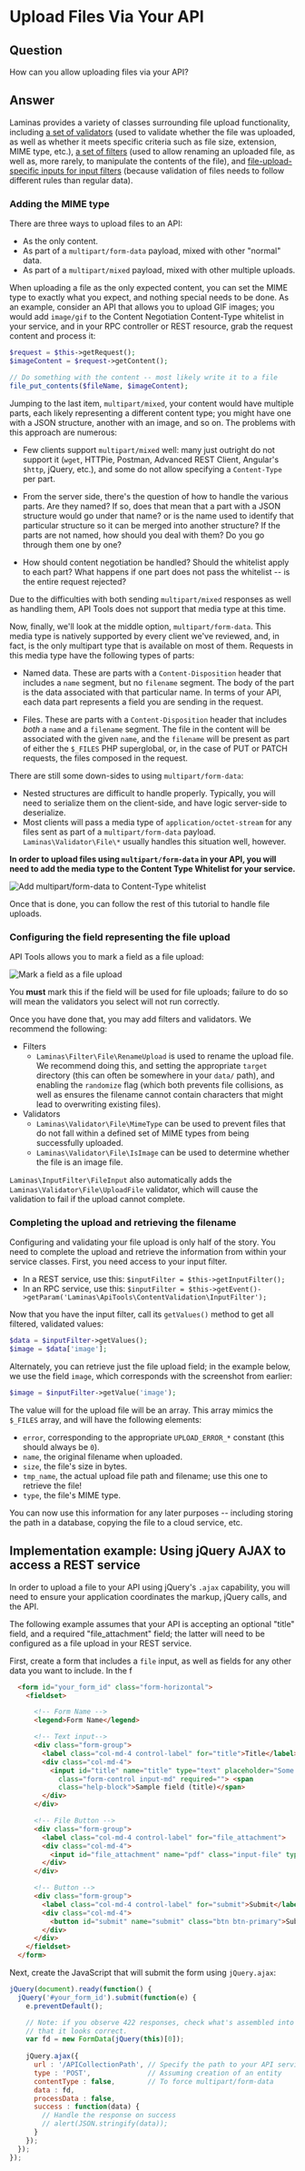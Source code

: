 Upload Files Via Your API
=========================

Question
--------

How can you allow uploading files via your API?

Answer
------

Laminas provides a variety of classes surrounding file upload functionality, including
[a set of validators](https://docs.laminas.dev/laminas-validator/validators/file/intro/)
(used to validate whether the file was uploaded, as well as whether it meets specific criteria such
as file size, extension, MIME type, etc.),
[a set of filters](https://docs.laminas.dev/laminas-filter/file/) (used to
allow renaming an uploaded file, as well as, more rarely, to manipulate the contents of the file),
and [file-upload-specific inputs for input filters](https://docs.laminas.dev/laminas-inputfilter/file-input/)
(because validation of files needs to follow different rules than regular data).

### Adding the MIME type

There are three ways to upload files to an API:

- As the only content.
- As part of a `multipart/form-data` payload, mixed with other "normal" data.
- As part of a `multipart/mixed` payload, mixed with other multiple uploads.

When uploading a file as the only expected content, you can set the MIME type to exactly what you
expect, and nothing special needs to be done. As an example, consider an API that allows you to
upload GIF images; you would add `image/gif` to the Content Negotiation Content-Type whitelist in
your service, and in your RPC controller or REST resource, grab the request content and process it:

```php
$request = $this->getRequest();
$imageContent = $request->getContent();

// Do something with the content -- most likely write it to a file
file_put_contents($fileName, $imageContent);
```

Jumping to the last item, `multipart/mixed`, your content would have multiple parts, each likely
representing a different content type; you might have one with a JSON structure, another with an
image, and so on. The problems with this approach are numerous:

- Few clients support `multipart/mixed` well: many just outright do not support it (`wget`,
  HTTPie, Postman, Advanced REST Client, Angular's `$http`, jQuery, etc.), and some do not allow
  specifying a `Content-Type` per part.

- From the server side, there's the question of how to handle the various parts. Are they named? If
  so, does that mean that a part with a JSON structure would go under that name? or is the name used
  to identify that particular structure so it can be merged into another structure? If the parts are
  not named, how should you deal with them? Do you go through them one by one?

- How should content negotiation be handled? Should the whitelist apply to each part? What happens
  if one part does not pass the whitelist -- is the entire request rejected?

Due to the difficulties with both sending `multipart/mixed` responses as well as handling them,
API Tools does not support that media type at this time.

Now, finally, we'll look at the middle option, `multipart/form-data`. This media type is natively
supported by every client we've reviewed, and, in fact, is the only multipart type that is available
on most of them. Requests in this media type have the following types of parts:

- Named data. These are parts with a `Content-Disposition` header that includes a `name` segment,
  but no `filename` segment. The body of the part is the data associated with that particular name.
  In terms of your API, each data part represents a field you are sending in the request.

- Files. These are parts with a `Content-Disposition` header that includes _both_ a `name` and a
  `filename` segment. The file in the content will be associated with the given `name`, and the
  `filename` will be present as part of either the `$_FILES` PHP superglobal, or, in the case of PUT
  or PATCH requests, the files composed in the request.

There are still some down-sides to using `multipart/form-data`:

- Nested structures are difficult to handle properly. Typically, you will need to serialize them on
  the client-side, and have logic server-side to deserialize.
- Most clients will pass a media type of `application/octet-stream` for any files sent as part of a
  `multipart/form-data` payload. `Laminas\Validator\File\*` usually handles this situation well,
  however.

**In order to upload files using `multipart/form-data` in your API, you will need to add the media
type to the Content Type Whitelist for your service.**

![Add multipart/form-data to Content-Type whitelist](/asset/api-tools-documentation/img/recipes-upload-files-to-api-content-type-whitelist.png)

Once that is done, you can follow the rest of this tutorial to handle file uploads.

### Configuring the field representing the file upload

API Tools allows you to mark a field as a file upload:

![Mark a field as a file upload](/asset/api-tools-documentation/img/recipes-upload-files-to-api-edit-field.png)

You **must** mark this if the field will be used for file uploads; failure to do so will mean the
validators you select will not run correctly.

Once you have done that, you may add filters and validators. We recommend the following:

- Filters
  - `Laminas\Filter\File\RenameUpload` is used to rename the upload file. We recommend doing this, and
    setting the appropriate `target` directory (this can often be somewhere in your `data/` path),
    and enabling the `randomize` flag (which both prevents file collisions, as well as ensures the
    filename cannot contain characters that might lead to overwriting existing files).
- Validators
  - `Laminas\Validator\File\MimeType` can be used to prevent files that do not fall within a defined
    set of MIME types from being successfully uploaded.
  - `Laminas\Validator\File\IsImage` can be used to determine whether the file is an image file.

`Laminas\InputFilter\FileInput` also automatically adds the `Laminas\Validator\File\UploadFile` validator,
which will cause the validation to fail if the upload cannot complete.

### Completing the upload and retrieving the filename

Configuring and validating your file upload is only half of the story. You need to complete the
upload and retrieve the information from within your service classes. First, you need access to your
input filter.

- In a REST service, use this: `$inputFilter = $this->getInputFilter();`
- In an RPC service, use this: `$inputFilter = $this->getEvent()->getParam('Laminas\ApiTools\ContentValidation\InputFilter');`

Now that you have the input filter, call its `getValues()` method to get all filtered, validated
values:

```php
$data = $inputFilter->getValues();
$image = $data['image'];
```

Alternately, you can retrieve just the file upload field; in the example below, we use the field
`image`, which corresponds with the screenshot from earlier:

```php
$image = $inputFilter->getValue('image');
```

The value will for the upload file will be an array. This array mimics the `$_FILES` array, and will
have the following elements:

- `error`, corresponding to the appropriate `UPLOAD_ERROR_*` constant (this should always be `0`).
- `name`, the original filename when uploaded.
- `size`, the file's size in bytes.
- `tmp_name`, the actual upload file path and filename; use this one to retrieve the file!
- `type`, the file's MIME type.

You can now use this information for any later purposes -- including storing the path in a database,
copying the file to a cloud service, etc.

## Implementation example: Using jQuery AJAX to access a REST service

In order to upload a file to your API using jQuery's `.ajax` capability, you will need to ensure
your application coordinates the markup, jQuery calls, and the API.

The following example assumes that your API is accepting an optional "title" field, and a required
"file_attachment" field; the latter will need to be configured as a file upload in your REST
service.

First, create a form that includes a `file` input, as well as fields for any other data you want to
include. In the f

```html
  <form id="your_form_id" class="form-horizontal">
    <fieldset>

      <!-- Form Name -->
      <legend>Form Name</legend>

      <!-- Text input-->
      <div class="form-group">
        <label class="col-md-4 control-label" for="title">Title</label>
        <div class="col-md-4">
          <input id="title" name="title" type="text" placeholder="Some title for your sample file"
            class="form-control input-md" required=""> <span
            class="help-block">Sample field (title)</span>
        </div>
      </div>

      <!-- File Button -->
      <div class="form-group">
        <label class="col-md-4 control-label" for="file_attachment">     (PDF)</label>
        <div class="col-md-4">
          <input id="file_attachment" name="pdf" class="input-file" type="file">
        </div>
      </div>

      <!-- Button -->
      <div class="form-group">
        <label class="col-md-4 control-label" for="submit">Submit</label>
        <div class="col-md-4">
          <button id="submit" name="submit" class="btn btn-primary">Submit AJAX upload with file</button>
        </div>
      </div>
    </fieldset>
  </form>

```

Next, create the JavaScript that will submit the form using `jQuery.ajax`:

```javascript
jQuery(document).ready(function() {
  jQuery('#your_form_id').submit(function(e) {
    e.preventDefault();

    // Note: if you observe 422 responses, check what's assembled into fd amd
    // that it looks correct.
    var fd = new FormData(jQuery(this)[0]);
    
    jQuery.ajax({
      url : '/APICollectionPath', // Specify the path to your API service
      type : 'POST',              // Assuming creation of an entity
      contentType : false,        // To force multipart/form-data
      data : fd,
      processData : false,
      success : function(data) {
        // Handle the response on success
        // alert(JSON.stringify(data));
      }
    });
  });
});
```

